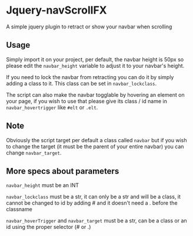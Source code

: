# Jquery-navScrollFX
 A simple jquery plugin to retract or show your navbar when scrolling

## Usage

Simply import it on your project, per default, the navbar height is 50px so please edit the `navbar_height` variable to adjust it to your navbar's height. 

If you need to lock the navbar from retracting you can do it by simply adding a class to it. This class can be set in `navbar_lockclass`.

The script can also make the navbar togglable by hovering an element on your page, if you wish to use that please give its class / id name in `navbar_hovertrigger` like `#elt` or `.elt`.

## Note

Obviously the script target per default a class called `navbar` but if you wish to change the target (it must be the parent of your entire navbar) you can change `navbar_target`.


## More specs about parameters

`navbar_height` must be an INT

`navbar_lockclass` must be a str, it can only be a str and will be a class, it cannot be changed to id by adding # and it doesn't need a . before the classname

`navbar_hoverTrigger` and `navbar_target` must be a str, can be a class or an id using the proper selector (# or .)

